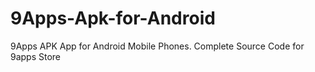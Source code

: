 # 9Apps-Apk-for-Android
9Apps APK App for Android Mobile Phones. Complete Source Code for 9apps Store
